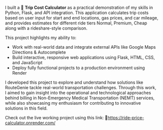 I built a 🚗 **Trip Cost Calculator** as a practical demonstration of my skills in Python, Flask, and API integration. This application calculates trip costs based on user input for start and end locations, gas prices, and car mileage, and provides estimates for different ride tiers Normal, Premium, Cheap along with a rideshare-style comparison.

This project highlights my ability to:

- Work with real-world data and integrate external APIs like Google Maps Directions & Autocomplete
- Build interactive, responsive web applications using Flask, HTML, CSS, and JavaScript
- Deploy fully functional projects to a production environment using Render

I developed this project to explore and understand how solutions like RouteGenie tackle real-world transportation challenges. Through this work, I aimed to gain insight into the operational and technological approaches behind billing in Non-Emergency Medical Transportation (NEMT) services, while also showcasing my enthusiasm for contributing to innovative solutions in this field.

Check out the live working project using this link: 🚀https://ride-price-calculator.onrender.com/
